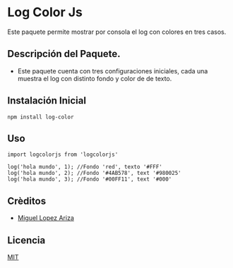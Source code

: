 # Log Color Js

Este paquete permite mostrar por consola el log con colores en tres casos.

## Descripción del Paquete.

- Este paquete cuenta con tres configuraciones iniciales, cada una muestra el log con distinto fondo y color de de texto.

## Instalación Inicial

```
npm install log-color
```

## Uso
```
import logcolorjs from 'logcolorjs'

log('hola mundo', 1); //Fondo 'red', texto '#FFF'
log('hola mundo', 2); //Fondo '#4AB578', text '#980025'
log('hola mundo', 3); //Fondo '#00FF11', text '#000'
```

## Crèditos
- [Miguel Lopez Ariza](http://miguellopezariza.com)

## Licencia
[MIT](https://opensource.org/licenses/MIT)

